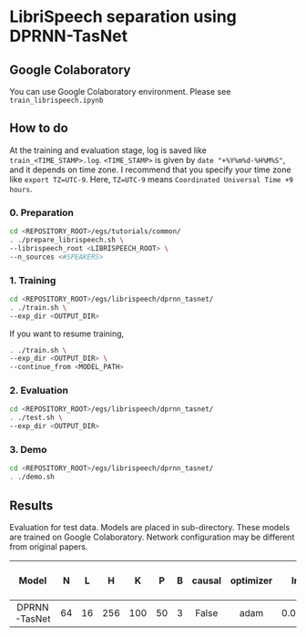# LibriSpeech separation using DPRNN-TasNet

## Google Colaboratory
You can use Google Colaboratory environment. Please see `train_librispeech.ipynb`

## How to do
At the training and evaluation stage, log is saved like `train_<TIME_STAMP>.log`.
`<TIME_STAMP>` is given by `date "+%Y%m%d-%H%M%S"`, and it depends on time zone.
I recommend that you specify your time zone like `export TZ=UTC-9`.
Here, `TZ=UTC-9` means `Coordinated Universal Time +9 hours`.

### 0. Preparation
```sh
cd <REPOSITORY_ROOT>/egs/tutorials/common/
. ./prepare_librispeech.sh \
--librispeech_root <LIBRISPEECH_ROOT> \
--n_sources <#SPEAKERS>
```

### 1. Training
```sh
cd <REPOSITORY_ROOT>/egs/librispeech/dprnn_tasnet/
. ./train.sh \
--exp_dir <OUTPUT_DIR>
```

If you want to resume training,
```sh
. ./train.sh \
--exp_dir <OUTPUT_DIR> \
--continue_from <MODEL_PATH>
```

### 2. Evaluation
```sh
cd <REPOSITORY_ROOT>/egs/librispeech/dprnn_tasnet/
. ./test.sh \
--exp_dir <OUTPUT_DIR>
```

### 3. Demo
```sh
cd <REPOSITORY_ROOT>/egs/librispeech/dprnn_tasnet/
. ./demo.sh
```

## Results
Evaluation for test data.
Models are placed in sub-directory. These models are trained on Google Colaboratory.
Network configuration may be different from original papers.

| Model | N | L | H | K | P | B | causal | optimizer | lr | SI-SDRi [dB] | PESQ | 
| :---: | :---: | :---: | :---: | :---: | :---: | :---: | :---: | :---: | :---: | :---: | :---: |
| DPRNN-TasNet | 64 | 16 | 256 | 100 | 50 | 3 | False | adam | 0.001 |  |  |
